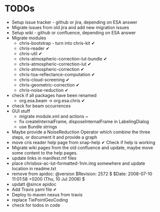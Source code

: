 # TODOs

* Setup issue tracker - github or jira, depending on ESA answer
* Migrate issues from old jira and add new migration issues
* Setup wiki - github or confluence, depending on ESA answer
* Migrate modules
  * chris-bootstrap - turn into chris-kit ✔   
  * chris-reader ✔       
  * chris-util ✔              
  * chris-atmospheric-correction-lut-bundle ✔
  * chris-atmospheric-correction-lut ✔
  * chris-atmospheric-correction ✔
  * chris-toa-reflectance-computation ✔
  * chris-cloud-screening ✔   
  * chris-geometric-correction ✔
  * chris-noise-reduction ✔   
* check if all packages have been renamed
  * org.esa.beam -> org.esa.chris ✔
* check for beam occurrences
* GUI stuff
  * migrate module.xml and actions ~ 
  * fix createInternalFrame, disposeInternalFrame in LabelingDialog
  * use Bundle strings
* Maybe provide a NoiseReduction Operator which combine the three steps, or document it and provide a graph 
* move cris reader help page from snap-help ✔ 
    Check if help is working
* Migrate wiki pages from the old confluence and update, maybe move some content to the help pages.
* update links in manifest.mf files
* place chrisbox-ac-lut-formatted-1nm.img somewhere and update location in readme.txt
* remove from apidoc: @version $Revision: 2572 $ $Date: 2008-07-10 11:01:58 +0200 (Thu, 10 Jul 2008) $
* updatt @since apidoc
* Add Travis yaml file ✔
* Deploy to maven nexus from travis
* replace TiePointGeoCoding
* check for todos in code
